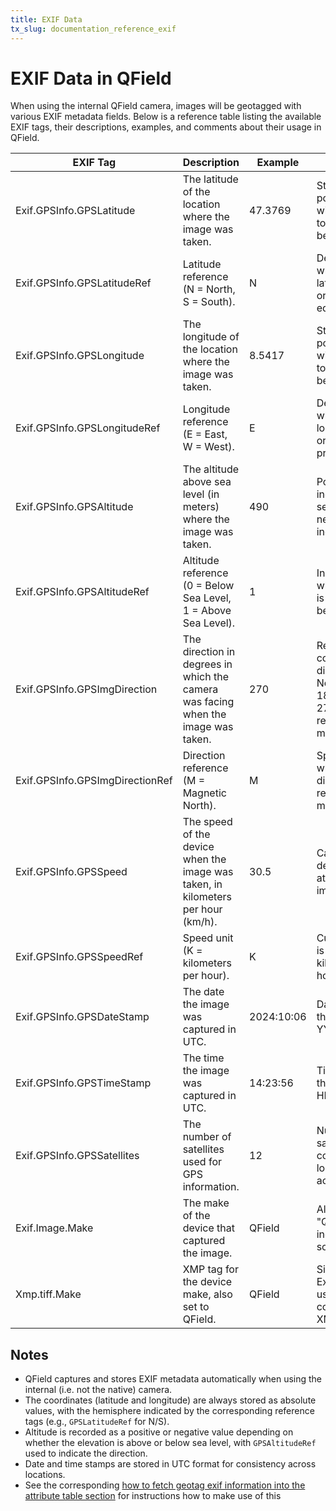 ```yaml
---
title: EXIF Data
tx_slug: documentation_reference_exif
---
```


# EXIF Data in QField

When using the internal QField camera, images will be geotagged with various EXIF metadata fields. Below is a reference table listing the available EXIF tags, their descriptions, examples, and comments about their usage in QField.

| EXIF Tag                            | Description                                                           | Example                   | Comments                                       |
|-------------------------------------|-----------------------------------------------------------------------|---------------------------|------------------------------------------------|
| Exif.GPSInfo.GPSLatitude            | The latitude of the location where the image was taken.                | 47.3769                    | Stored as a positive value with a reference to N/S (see below). |
| Exif.GPSInfo.GPSLatitudeRef         | Latitude reference (N = North, S = South).                            | N                          | Determines whether the latitude is north or south of the equator. |
| Exif.GPSInfo.GPSLongitude           | The longitude of the location where the image was taken.               | 8.5417                     | Stored as a positive value with a reference to E/W (see below). |
| Exif.GPSInfo.GPSLongitudeRef        | Longitude reference (E = East, W = West).                             | E                          | Determines whether the longitude is east or west of the prime meridian. |
| Exif.GPSInfo.GPSAltitude            | The altitude above sea level (in meters) where the image was taken.    | 490                        | Positive values indicate above sea level; negative values indicate below. |
| Exif.GPSInfo.GPSAltitudeRef         | Altitude reference (0 = Below Sea Level, 1 = Above Sea Level).         | 1                          | Indicates whether altitude is above or below sea level. |
| Exif.GPSInfo.GPSImgDirection        | The direction in degrees in which the camera was facing when the image was taken. | 270                        | Represents the compass direction (0 = North, 90 = East, 180 = South, 270 = West) relative to magnetic north. |
| Exif.GPSInfo.GPSImgDirectionRef     | Direction reference (M = Magnetic North).                             | M                          | Specifies whether the direction is relative to magnetic north. |
| Exif.GPSInfo.GPSSpeed               | The speed of the device when the image was taken, in kilometers per hour (km/h). | 30.5                       | Captured if the device is moving at the time of image capture. |
| Exif.GPSInfo.GPSSpeedRef            | Speed unit (K = kilometers per hour).                                 | K                          | Currently, speed is recorded in kilometers per hour in QField. |
| Exif.GPSInfo.GPSDateStamp           | The date the image was captured in UTC.                               | 2024:10:06                 | Date stored in the format YYYY:MM:DD. |
| Exif.GPSInfo.GPSTimeStamp           | The time the image was captured in UTC.                               | 14:23:56                   | Time stored in the format HH:MM:SS. |
| Exif.GPSInfo.GPSSatellites          | The number of satellites used for GPS information.                    | 12                         | Number of GPS satellites that contributed to location accuracy. |
| Exif.Image.Make                     | The make of the device that captured the image.                       | QField                     | Always set to "QField" to indicate the software used. |
| Xmp.tiff.Make                       | XMP tag for the device make, also set to QField.                      | QField                     | Similar to Exif.Image.Make, used for compatibility in XMP metadata. |

## Notes

- QField captures and stores EXIF metadata automatically when using the internal (i.e. not the native) camera.
- The coordinates (latitude and longitude) are always stored as absolute values, with the hemisphere indicated by the corresponding reference tags (e.g., `GPSLatitudeRef` for N/S).
- Altitude is recorded as a positive or negative value depending on whether the elevation is above or below sea level, with `GPSAltitudeRef` used to indicate the direction.
- Date and time stamps are stored in UTC format for consistency across locations.
- See the corresponding [how to fetch geotag exif information into the attribute table section](../how-to/pictures.md#fetching-geotags-exif-from-the-image-file-into-the-attribute-table) for instructions how to make use of this

